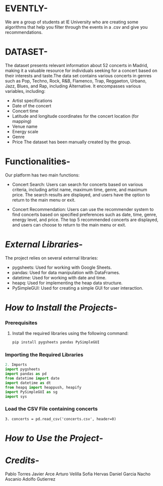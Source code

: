 # EVENTLY-
We are a group of students at IE University who are creating some algorithms that help you filter through the events in a .csv and give you recommendations.

#  **DATASET**-
The dataset presents relevant information about 52 concerts in Madrid, making it a valuable resource for individuals seeking for a concert based on their interests and taste.The data set contains various concerts in genres such as Pop, Techno, Rock, R&B, Flamenco, Trap, Reggaeton, Urbano, Jazz, Blues, and Rap, including Alternative. It encompasses various variables, including:
-   Artist specifications
-   Date of the concert
-   Concert time
-   Latitude and longitude coordinates for the concert location (for mapping)
-   Venue name
-   Energy scale
-   Genre
-   Price
The dataset has been manually created by the group.

#  **Functionalities**-
Our platform has two main functions:

- Concert Search:
Users can search for concerts based on various criteria, including artist name, maximum time, genre, and maximum price.
The search results are displayed, and users have the option to return to the main menu or exit.

- Concert Recommendation:
Users can use the recommender system to find concerts based on specified preferences such as date, time, genre, energy level, and price.
The top 5 recommended concerts are displayed, and users can choose to return to the main menu or exit.

#  *External Libraries*-
The project relies on several external libraries:

- pygsheets: Used for working with Google Sheets.
- pandas: Used for data manipulation with DataFrames.
- datetime: Used for working with date and time.
- heapq: Used for implementing the heap data structure.
- PySimpleGUI: Used for creating a simple GUI for user interaction.

#  *How to Install the Projects*-

### Prerequisites
1. Install the required libraries using the following command:
    ```bash
    pip install pygsheets pandas PySimpleGUI
    ```

### Importing the Required Libraries
```python
2. Imports
import pygsheets
import pandas as pd
from datetime import date
import datetime as dt
from heapq import heappush, heapify
import PySimpleGUI as sg
import sys
  ```
### **Load the CSV File containing concerts**
  ```
3. concerts = pd.read_csv('concerts.csv', header=0)
  ```
#  *How to Use the Project*-

#  *Credits*-
Pablo Torres
Javier Arce
Arturo Velilla
Sofia Hervas
Daniel Garcia
Nacho Ascanio
Adolfo Gutierrez

